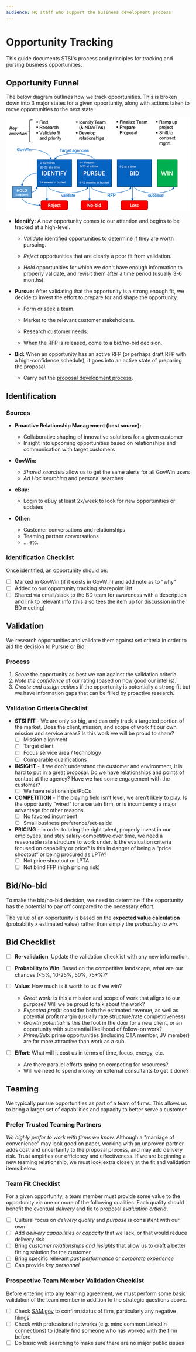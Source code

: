 ```yaml
---
audience: HQ staff who support the business development process
---
```


# Opportunity Tracking

This guide documents STSI's process and principles for tracking and pursing business opportunities.

## Opportunity Funnel

The below diagram outlines how we track opportunities. This is broken down into 3 major states for a given opportunity, along with actions taken to move opportunities to the next state.

![process overview of opportunity funnel](/images/opp-funnel.png)

* __Identify:__ A new opportunity comes to our attention and begins to be tracked at a high-level.

  * _Validate_ identified opportunities to determine if they are worth pursuing.
  
  * _Reject_ opportunities that are clearly a poor fit from validation.

  * _Hold_ opportunities for which we don't have enough information to properly validate, and revisit them after a time period (usually 3-6 months).

* __Pursue:__ After validating that the opportunity is a strong enough fit, we decide to invest the effort to prepare for and shape the opportunity.

  * Form or seek a team.

  * Market to the relevant customer stakeholders.

  * Research customer needs.

  * When the RFP is released, come to a bid/no-bid decision.

* __Bid:__ When an opportunity has an active RFP (or perhaps draft RFP with a high-confidence schedule), it goes into an active state of preparing the proposal.

  * Carry out the [proposal development process](/topics/proposal.html).

## Identification

### Sources

* __Proactive Relationship Management (best source):__
  * Collaborative shaping of innovative solutions for a given customer
  * Insight into upcoming opportunities based on relationships and communication with target customers

* __GovWin:__
  * _Shared searches_ allow us to get the same alerts for all GovWin users
  * _Ad Hoc searching_ and personal searches

* __eBuy:__
  * Login to eBuy at least 2x/week to look for new opportunities or updates

* __Other:__
  * Customer conversations and relationships
  * Teaming partner conversations
  * ... etc.

### Identification Checklist

Once identified, an opportunity should be:

- [ ] Marked in GovWin (if it exists in GovWin) and add note as to "why"
- [ ] Added to our opportunity tracking sharepoint list
- [ ] Shared via email/slack to the BD team for awareness with a description and link to relevant info (this also tees the item up for discussion in the BD meeting)

## Validation

We research opportunities and validate them against set criteria in order to aid the decision to Pursue or Bid.

### Process

1. _Score_ the opportunity as best we can against the validation criteria.
2. _Note the confidence_ of our rating (based on how good our intel is).
3. _Create and assign actions_ if the opportunity is potentially a strong fit but we have information gaps that can be filled by proactive research.

### Validation Criteria Checklist

* __STSI FIT__ - We are only so big, and can only track a targeted portion of the market. Does the client, mission, and scope of work fit our own mission and service areas? Is this work we will be proud to share?
  - [ ] Mission alignment
  - [ ] Target client
  - [ ] Focus service area / technology
  - [ ] Comparable qualifications
* __INSIGHT__ - If we don’t understand the customer and environment, it is hard to put in a great proposal. Do we have relationships and points of contact at the agency? Have we had some engagement with the customer? 
  - [ ] We have relationships/PoCs
* __COMPETITION__ - If the playing field isn’t level, we aren’t likely to play. Is the opportunity “wired” for a certain firm, or is incumbency a major advantage for other reasons.
  - [ ] No favored incumbent
  - [ ] Small business preference/set-aside
* __PRICING__ - In order to bring the right talent, properly invest in our employees, and stay salary-competitive over time, we need a reasonable rate structure to work under. Is the evaluation criteria focused on capability or price? Is this in danger of being a “price shootout” or being procured as LPTA?
  - [ ] Not price shootout or LPTA
  - [ ] Not blind FFP (high pricing risk)

## Bid/No-bid

To make the bid/no-bid decision, we need to determine if the opportunity has the potential to pay off compared to the necessary effort.

The value of an opportunity is based on the __expected value calculation__ (probability x estimated value) rather than simply the _probability to win_.

## Bid Checklist

- [ ] __Re-validation__: Update the validation checklist with any new information.

- [ ] __Probability to Win__: Based on the competitive landscape, what are our chances (<5%, 10-25%, 50%, 75+%)?

- [ ] __Value__: How much is it worth to us if we win?
  - _Great work:_ is this a mission and scope of work that aligns to our purpose? Will we be proud to talk about the work?
  - _Expected profit:_ consider both the estimated revenue, as well as potential profit margin (usually rate structure/rate competitiveness)
  - _Growth potential:_ is this the foot in the door for a new client, or an opportunity with substantial likelihood of follow-on work?
  - _Prime/Sub:_ prime opportunities (including CTA member, JV member) are far more attractive than work as a sub.

- [ ] __Effort__: What will it cost us in terms of time, focus, energy, etc.
  - Are there parallel efforts going on competing for resources?
  - Will we need to spend money on external consultants to get it done?

## Teaming

We typically pursue opportunities as part of a team of firms. This allows us to bring a larger set of capabilities and capacity to better serve a customer.

### Prefer Trusted Teaming Partners

_We highly prefer to work with firms we know._ Although a "marriage of convenience" may look good on paper, working with an unproven partner adds cost and uncertainty to the proposal process, and may add delivery risk. Trust amplifies our efficiency and effectiveness. If we are beginning a new teaming relationship, we must look extra closely at the fit and validation items below.

### Team Fit Checklist

For a given opportunity, a team member must provide some value to the opportunity via one or more of the following qualities. Each quality should benefit the eventual _delivery_ and tie to proposal _evaluation crtieria_.

- [ ] Cultural focus on _delivery quality_ and _purpose_ is consistent with our own
- [ ] Add _delivery capabilities or capacity_ that we lack, or that would reduce delivery risk
- [ ] Bring _customer relationships and insights_ that allow us to craft a better fitting solution for the customer
- [ ] Bring specific relevant _past performance_ or _corporate experience_
- [ ] Can provide _key personnel_

### Prospective Team Member Validation Checklist

Before entering into any teaming agreement, we must perform some basic validation of the team member in addition to the strategic questions above.

- [ ] Check [SAM.gov](https://www.sam.gov) to confirm status of firm, particularly any negative filings
- [ ] Check with professional networks (e.g. mine common LinkedIn connections) to ideally find someone who has worked with the firm before
- [ ] Do basic web searching to make sure there are no major public issues
